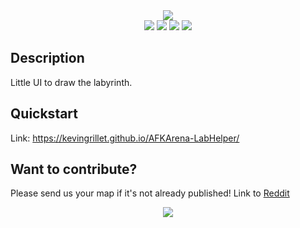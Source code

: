 <!-- Header -->
<div align="center">
   <a href="https://github.com/kyechan99/capsule-render">
      <img align="center" src="https://capsule-render.vercel.app/api?type=waving&color=gradient&height=250&section=header&text=AFK%20Arena&fontAlign=30&fontAlignY=30&fontSize=80&desc=Lab%20Helper&descAlign=70&descAlignY=55&descSize=70" />
   </a>
   <div align="center">
      <a href="https://github.com/kevingrillet/AFKArena-LabHelper/actions/workflows/wiki.yml"><img src="https://github.com/kevingrillet/AFKArena-LabHelper/actions/workflows/wiki.yml/badge.svg" /></a>
      <a href="https://github.com/kevingrillet/AFKArena-LabHelper/actions/workflows/links.yml"><img src="https://github.com/kevingrillet/AFKArena-LabHelper/actions/workflows/links.yml/badge.svg" /></a>
      <a href="https://github.com/kevingrillet/AFKArena-LabHelper/actions/workflows/html5.yml"><img src="https://github.com/kevingrillet/AFKArena-LabHelper/actions/workflows/html5.yml/badge.svg" /></a>
      <a href="https://github.com/kevingrillet/AFKArena-LabHelper/actions/workflows/reviewdog.yml"><img src="https://github.com/kevingrillet/AFKArena-LabHelper/actions/workflows/reviewdog.yml/badge.svg" /></a>
   </div>
</div>

## Description

Little UI to draw the labyrinth.

## Quickstart

Link: <https://kevingrillet.github.io/AFKArena-LabHelper/>

## Want to contribute?

Please send us your map if it's not already published! Link to [Reddit](<https://www.reddit.com/r/Lab_path/comments/fj1g4y/official_rlab_path_discord_server/>)

<!-- Footer -->
<div align="center">
   <a href="https://github.com/kyechan99/capsule-render">
      <img align="center" src="https://capsule-render.vercel.app/api?section=footer&type=waving&color=gradient&height=100" />
   </a>
</div>
